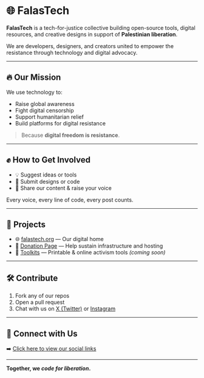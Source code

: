 # 🌐 FalasTech

**FalasTech** is a tech-for-justice collective building open-source tools, digital resources, and creative designs in support of **Palestinian liberation**.

We are developers, designers, and creators united to empower the resistance through technology and digital advocacy.

---

## 🔥 Our Mission

We use technology to:

- Raise global awareness  
- Fight digital censorship  
- Support humanitarian relief  
- Build platforms for digital resistance  

> Because **digital freedom is resistance**.

---

## ✊ How to Get Involved

- 💡 Suggest ideas or tools  
- 🎨 Submit designs or code  
- 📣 Share our content & raise your voice  

Every voice, every line of code, every post counts.

---

## 🚀 Projects

- 🌐 [falastech.org](https://falastech.pages.dev) — Our digital home  
- 💸 [Donation Page](#) — Help sustain infrastructure and hosting  
- 🧰 [Toolkits](#) — Printable & online activism tools *(coming soon)*

---

## 🛠️ Contribute

1. Fork any of our repos  
2. Open a pull request  
3. Chat with us on [X (Twitter)](https://x.com/falastech) or [Instagram](https://instagram.com/falastech)

---

## 🤝 Connect with Us

➡️ [Click here to view our social links](socials.md)

---

**Together, we _code for liberation_.**
